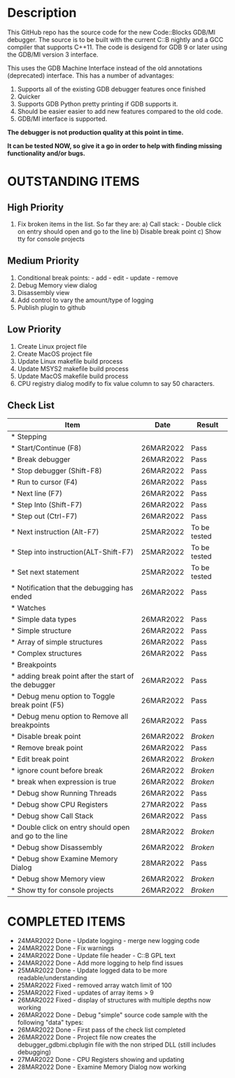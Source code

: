 # Description
This GitHub repo has the source code for the new Code::Blocks GDB/MI debugger. The source is to be built with the current C::B nightly and a GCC compiler that supports C++11. The code is desigend for GDB 9 or later using the GDB/MI version 3 interface.

This uses the GDB Machine Interface instead of the old annotations (deprecated) interface. This has a number of advantages:

1. Supports all of the existing GDB debugger features once finished
2. Quicker
3. Supports GDB Python pretty printing if GDB supports it.
4. Should be easier easier to add new features compared to the old code.
5. GDB/MI interface is supported.

**The debugger is not production quality at this point in time.**

**It can be tested NOW, so give it a go in order to help with finding missing functionality and/or bugs.**

# OUTSTANDING ITEMS

## High Priority
1. Fix broken items in the list. So far they are:
    a) Call stack:
        - Double click on entry should open and go to the line
    b) Disable break point
    c) Show tty for console projects 
   
## Medium Priority
1. Conditional break points:
        - add
        - edit
        - update
        - remove
2. Debug Memory view dialog
3. Disassembly view
4. Add control to vary the amount/type of logging
5. Publish plugin to github

## Low Priority

1. Create Linux project file
2. Create MacOS project file
3. Update Linux makefile build process
4. Update MSYS2 makefile build process
5. Update MacOS makefile build process
6. CPU registry dialog modify to fix value column to say 50 characters.

## Check List

|                  Item                                      |   Date    |   Result     |
|------------------------------------------------------------|-----------|--------------|
|* Stepping                                                  |           |              |
|  * Start/Continue       (F8)                               | 26MAR2022 |    Pass      |
|  * Break debugger                                          | 26MAR2022 |    Pass      |
|  * Stop debugger        (Shift-F8)                         | 26MAR2022 |    Pass      |
|  * Run to cursor        (F4)                               | 26MAR2022 |    Pass      |
|  * Next line            (F7)                               | 26MAR2022 |    Pass      |
|  * Step Into            (Shift-F7)                         | 26MAR2022 |    Pass      |
|  * Step out             (Ctrl-F7)                          | 26MAR2022 |    Pass      |
|  * Next instruction     (Alt-F7)                           | 25MAR2022 | To be tested |
|  * Step into instruction(ALT-Shift-F7)                     | 25MAR2022 | To be tested |
|  * Set next statement                                      | 25MAR2022 | To be tested |
|  * Notification that the debugging has ended               | 26MAR2022 |    Pass      |
|* Watches                                                   |           |              |
|  * Simple data types                                       | 26MAR2022 |    Pass      |
|  * Simple structure                                        | 26MAR2022 |    Pass      |   
|  * Array of simple structures                              | 26MAR2022 |    Pass      |   
|  * Complex structures                                      | 26MAR2022 |    Pass      |
|* Breakpoints                                               |           |              |
|  * adding break point after the start of the debugger      | 26MAR2022 |    Pass      |
|  * Debug menu option to Toggle break point (F5)            | 26MAR2022 |    Pass      |
|  * Debug menu option to Remove all breakpoints             | 26MAR2022 |    Pass      |
|  * Disable break point                                     | 26MAR2022 |   *Broken*   |
|  * Remove break point                                      | 26MAR2022 |    Pass      |
|  * Edit break point                                        | 26MAR2022 |   *Broken*   |
|    * ignore count before break                             | 26MAR2022 |   *Broken*   |
|    * break when expression is true                         | 26MAR2022 |   *Broken*   |
|* Debug show Running Threads                                | 26MAR2022 |    Pass      |
|* Debug show CPU Registers                                  | 27MAR2022 |    Pass      |
|* Debug show Call Stack                                     | 26MAR2022 |    Pass      |
|  * Double click on entry should open and go to the line    | 28MAR2022 |   *Broken*   |
|* Debug show Disassembly                                    | 26MAR2022 |   *Broken*   |
|* Debug show Examine Memory Dialog                          | 28MAR2022 |    Pass      | 
|* Debug show Memory view                                    | 26MAR2022 |   *Broken*   | 
|* Show tty for console projects                             | 26MAR2022 |   *Broken*   |

# COMPLETED ITEMS

* 24MAR2022 Done - Update logging - merge new logging code
* 24MAR2022 Done - Fix warnings
* 24MAR2022 Done - Update file header - C::B GPL text
* 24MAR2022 Done - Add more logging to help find issues
* 25MAR2022 Done - Update logged data to be more readable/understanding
* 25MAR2022 Fixed - removed array watch limit of 100
* 25MAR2022 Fixed - updates of array items > 9
* 26MAR2022 Fixed - display of structures with multiple depths now working
* 26MAR2022 Done - Debug "simple" source code sample with the following "data" types:
* 26MAR2022 Done - First pass of the check list completed
* 26MAR2022 Done - Project file now creates the debugger_gdbmi.cbplugin file with the non striped DLL (still includes debugging)
* 27MAR2022 Done - CPU Registers showing and updating
* 28MAR2022 Done - Examine Memory Dialog now working
